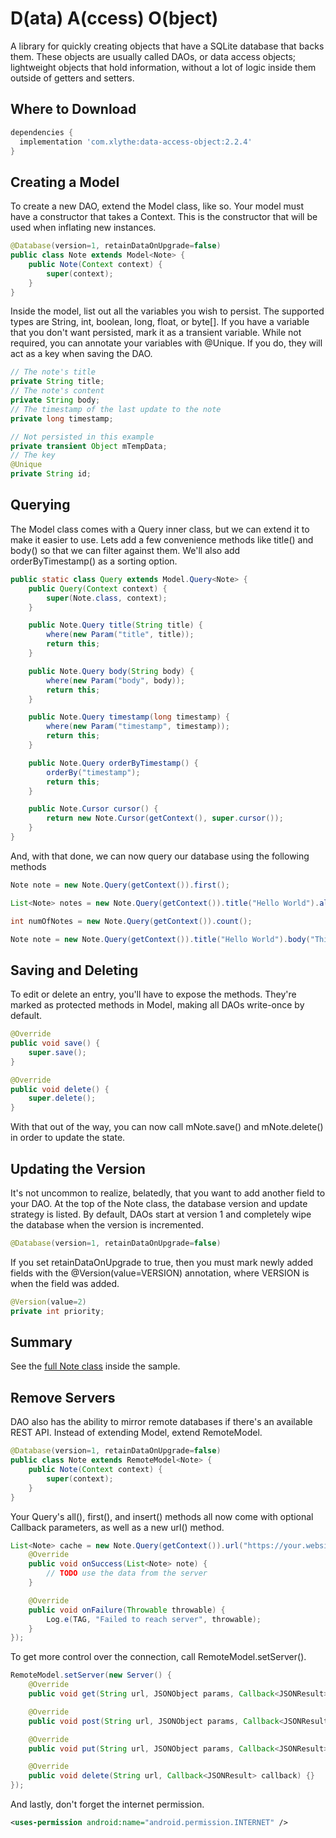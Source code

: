 D(ata) A(ccess) O(bject)
========================
A library for quickly creating objects that have a SQLite database that backs them. These objects are usually called DAOs, or data access objects; lightweight objects that hold information, without a lot of logic inside them outside of getters and setters.

Where to Download
-----------------
```groovy
dependencies {
  implementation 'com.xlythe:data-access-object:2.2.4'
}
```

Creating a Model
----------------
To create a new DAO, extend the Model class, like so. Your model must have a constructor that takes a Context. This is the constructor that will be used when inflating new instances.

```java
@Database(version=1, retainDataOnUpgrade=false)
public class Note extends Model<Note> {
    public Note(Context context) {
        super(context);
    }
}
```

Inside the model, list out all the variables you wish to persist. The supported types are String, int, boolean, long, float, or byte[]. If you have a variable that you don't want persisted, mark it as a transient variable. While not required, you can annotate your variables with @Unique. If you do, they will act as a key when saving the DAO.

```java
// The note's title
private String title;
// The note's content
private String body;
// The timestamp of the last update to the note
private long timestamp;

// Not persisted in this example
private transient Object mTempData;
// The key
@Unique
private String id;
```

Querying
--------
The Model class comes with a Query inner class, but we can extend it to make it easier to use. Lets add a few convenience methods like title() and body() so that we can filter against them. We'll also add orderByTimestamp() as a sorting option.

```java
public static class Query extends Model.Query<Note> {
    public Query(Context context) {
        super(Note.class, context);
    }

    public Note.Query title(String title) {
        where(new Param("title", title));
        return this;
    }

    public Note.Query body(String body) {
        where(new Param("body", body));
        return this;
    }

    public Note.Query timestamp(long timestamp) {
        where(new Param("timestamp", timestamp));
        return this;
    }

    public Note.Query orderByTimestamp() {
        orderBy("timestamp");
        return this;
    }

    public Note.Cursor cursor() {
        return new Note.Cursor(getContext(), super.cursor());
    }
}
```

And, with that done, we can now query our database using the following methods

```java
Note note = new Note.Query(getContext()).first();
```
```java
List<Note> notes = new Note.Query(getContext()).title("Hello World").all();
```
```java
int numOfNotes = new Note.Query(getContext()).count();
```
```java
Note note = new Note.Query(getContext()).title("Hello World").body("This is my note.").insert();
```

Saving and Deleting
-------------------
To edit or delete an entry, you'll have to expose the methods. They're marked as protected methods in Model, making all DAOs write-once by default.

```java
@Override
public void save() {
    super.save();
}

@Override
public void delete() {
    super.delete();
}
```

With that out of the way, you can now call mNote.save() and mNote.delete() in order to update the state.

Updating the Version
--------------------
It's not uncommon to realize, belatedly, that you want to add another field to your DAO. At the top of the Note class, the database version and update strategy is listed. By default, DAOs start at version 1 and completely wipe the database when the version is incremented.

```java
@Database(version=1, retainDataOnUpgrade=false)
```

If you set retainDataOnUpgrade to true, then you must mark newly added fields with the @Version(value=VERSION) annotation, where VERSION is when the field was added.
```java
@Version(value=2)
private int priority;
```

Summary
-------
See the [full Note class](sample/src/main/java/com/xlythe/dao/sample/model/Note.java) inside the sample.

Remove Servers
--------------

DAO also has the ability to mirror remote databases if there's an available REST API. Instead of extending Model, extend RemoteModel.

```java
@Database(version=1, retainDataOnUpgrade=false)
public class Note extends RemoteModel<Note> {
    public Note(Context context) {
        super(context);
    }
}
```

Your Query's all(), first(), and insert() methods all now come with optional Callback parameters, as well as a new url() method.

```java
List<Note> cache = new Note.Query(getContext()).url("https://your.website.here/note").title("Hello World").all(new Callback<List<Note>>() {
    @Override
    public void onSuccess(List<Note> note) {
        // TODO use the data from the server
    }

    @Override
    public void onFailure(Throwable throwable) {
        Log.e(TAG, "Failed to reach server", throwable);
    }
});
```

To get more control over the connection, call RemoteModel.setServer().

```java
RemoteModel.setServer(new Server() {
    @Override
    public void get(String url, JSONObject params, Callback<JSONResult> callback) {}

    @Override
    public void post(String url, JSONObject params, Callback<JSONResult> callback) {}

    @Override
    public void put(String url, JSONObject params, Callback<JSONResult> callback) {}

    @Override
    public void delete(String url, Callback<JSONResult> callback) {}
});
```

And lastly, don't forget the internet permission.
```xml
<uses-permission android:name="android.permission.INTERNET" />
```

